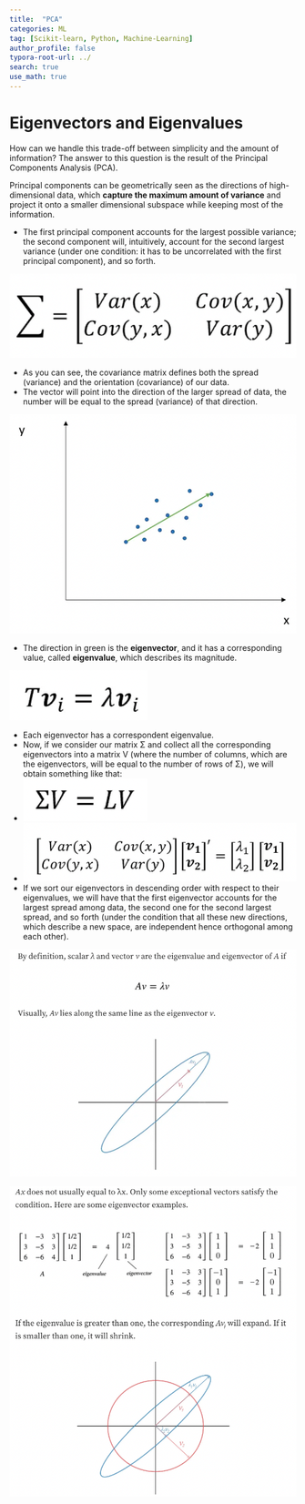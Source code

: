 ```yaml
---
title:  "PCA"
categories: ML
tag: [Scikit-learn, Python, Machine-Learning]
author_profile: false
typora-root-url: ../
search: true
use_math: true
---
```


# Eigenvectors and Eigenvalues

How can we handle this trade-off between simplicity and the amount of information? The answer to this question is the result of the Principal Components Analysis (PCA).

Principal components can be geometrically seen as the directions of high-dimensional data, which **capture the maximum amount of variance** and project it onto a smaller dimensional subspace while keeping most of the information.

- The first principal component accounts for the largest possible variance; the second component will, intuitively, account for the second largest variance (under one condition: it has to be uncorrelated with the first principal component), and so forth.

![image-20230704191049353](/images/2023-07-04-PCA/image-20230704191049353.png)

- As you can see, the covariance matrix defines both the spread (variance) and the orientation (covariance) of our data.
- The vector will point into the direction of the larger spread of data, the number will be equal to the spread (variance) of that direction.

![image-20230704191340240](/images/2023-07-04-PCA/image-20230704191340240.png)

- The direction in green is the **eigenvector**, and it has a corresponding value, called **eigenvalue**, which describes its magnitude.

![image-20230704191532389](/images/2023-07-04-PCA/image-20230704191532389.png)

-  Each eigenvector has a correspondent eigenvalue.
- Now, if we consider our matrix Σ and collect all the corresponding eigenvectors into a matrix V (where the number of columns, which are the eigenvectors, will be equal to the number of rows of Σ), we will obtain something like that:
- ![image-20230704191745894](/images/2023-07-04-PCA/image-20230704191745894.png)
- ![image-20230704191821021](/images/2023-07-04-PCA/image-20230704191821021.png)
- If we sort our eigenvectors in descending order with respect to their eigenvalues, we will have that the first eigenvector accounts for the largest spread among data, the second one for the second largest spread, and so forth (under the condition that all these new directions, which describe a new space, are independent hence orthogonal among each other).

![image-20230704192113345](/images/2023-07-04-PCA/image-20230704192113345.png)

![image-20230704192130742](/images/2023-07-04-PCA/image-20230704192130742.png)